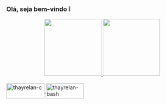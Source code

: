 ###  Olá, seja bem-vindo ❕




<div align="center">
  <a href="https://github.com/thayrelan">
  <img height="150em" src="https://github-readme-stats.vercel.app/api?username=thayrelan&show_icons=true&theme=dark&include_all_commits=true&count_private=true"/>
  <img height="150em" src="https://github-readme-stats.vercel.app/api/top-langs/?username=thayrelan&layout=compact&langs_count=7&theme=red"/>
</div>

  <div style="display: inline_block"><br>
  <img align="center" alt="thayrelan-c" height="40" width="100" src="https://cdn.jsdelivr.net/gh/devicons/devicon/icons/c/c-original.svg">
  <img align="center" alt="thayrelan-bash" height="40" width="100" src="https://cdn.jsdelivr.net/gh/devicons/devicon/icons/bash/bash-original.svg">

</div>
